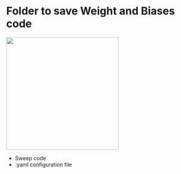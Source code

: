 # Folder to save Weight and Biases code

<div>
<img height=300px src="https://github.com/AlbertoUAH/autexTification/assets/45654081/70b9d79d-3d00-4126-8528-569d04659c45"> 
</div>

* Sweep code
* .yaml configuration file
